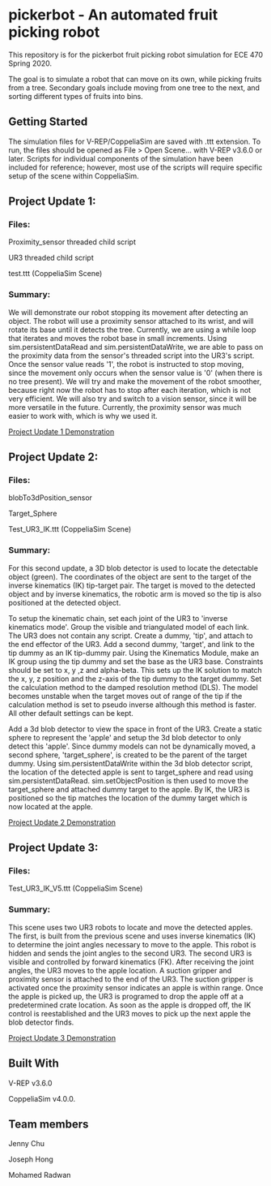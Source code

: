# pickerbot - An automated fruit picking robot
This repository is for the pickerbot fruit picking robot simulation for ECE 470 Spring 2020.

The goal is to simulate a robot that can move on its own, while picking fruits from a tree. Secondary goals include moving from one tree to the next, and sorting different types of fruits into bins. 

## Getting Started
The simulation files for V-REP/CoppeliaSim are saved with .ttt extension. To run, the files should be opened as File > Open Scene... with V-REP v3.6.0 or later. Scripts for individual components of the simulation have been included for reference; however, most use of the scripts will require specific setup of the scene within CoppeliaSim.

## Project Update 1:
### Files:
Proximity_sensor threaded child script

UR3 threaded child script

test.ttt (CoppeliaSim Scene)

### Summary:
We will demonstrate our robot stopping its movement after detecting an object. The robot will use a proximity sensor attached to its wrist, and will rotate its base until it detects the tree. Currently, we are using a while loop that iterates and moves the robot base in small increments. Using sim.persistentDataRead and sim.persistentDataWrite, we are able to pass on the proximity data from the sensor's threaded script into the UR3's script. Once the sensor value reads '1', the robot is instructed to stop moving, since the movement only occurs when the sensor value is '0' (when there is no tree present). We will try and make the movement of the robot smoother, because right now the robot has to stop after each iteration, which is not very efficient. We will also try and switch to a vision sensor, since it will be more versatile in the future. Currently, the proximity sensor was much easier to work with, which is why we used it. 

[Project Update 1 Demonstration](https://youtu.be/38Osir12bx4 "Have a nice Day!")

## Project Update 2:
### Files:
blobTo3dPosition_sensor

Target_Sphere

Test_UR3_IK.ttt (CoppeliaSim Scene)

### Summary:
For this second update, a 3D blob detector is used to locate the detectable object (green). The coordinates of the object are sent to the target of the inverse kinematics (IK) tip-target pair. The target is moved to the detected object and by inverse kinematics, the robotic arm is moved so the tip is also positioned at the detected object.

To setup the kinematic chain, set each joint of the UR3 to 'inverse kinematics mode'. Group the visible and triangulated model of each link. The UR3 does not contain any script. Create a dummy, 'tip', and attach to the end effector of the UR3. Add a second dummy, 'target', and link to the tip dummy as an IK tip-dummy pair. Using the Kinematics Module, make an IK group using the tip dummy and set the base as the UR3 base. Constraints should be set to x, y ,z and alpha-beta. This sets up the IK solution to match the x, y, z position and the z-axis of the tip dummy to the target dummy. Set the calculation method to the damped resolution method (DLS). The model becomes unstable when the target moves out of range of the tip if the calculation method is set to pseudo inverse although this method is faster. All other default settings can be kept.

Add a 3d blob detector to view the space in front of the UR3. Create a static sphere to represent the 'apple' and setup the 3d blob detector to only detect this 'apple'. Since dummy models can not be dynamically moved, a second sphere, 'target_sphere', is created to be the parent of the target dummy. Using sim.persistentDataWrite within the 3d blob detector script, the location of the detected apple is sent to target_sphere and read using sim.persistentDataRead. sim.setObjectPosition is then used to move the target_sphere and attached dummy target to the apple. By IK, the UR3 is positioned so the tip matches the location of the dummy target which is now located at the apple.

[Project Update 2 Demonstration](https://youtu.be/ZUpGvyd_rsQ ":D")

## Project Update 3:
### Files:
Test_UR3_IK_V5.ttt (CoppeliaSim Scene)

### Summary:
This scene uses two UR3 robots to locate and move the detected apples. The first, is built from the previous scene and uses inverse kinematics (IK) to determine the joint angles necessary to move to the apple. This robot is hidden and sends the joint angles to the second UR3. The second UR3 is visible and controlled by forward kinematics (FK). After receiving the joint angles, the UR3 moves to the apple location. A suction gripper and proximity sensor is attached to the end of the UR3. The suction gripper is activated once the proximity sensor indicates an apple is within range. Once the apple is picked up, the UR3 is programed to drop the apple off at a predetermined crate location. As soon as the apple is dropped off, the IK control is reestablished and the UR3 moves to pick up the next apple the blob detector finds.

[Project Update 3 Demonstration](https://youtu.be/q1vpi9aAqag "apples rolling everywhere :P" )


## Built With
V-REP v3.6.0

CoppeliaSim v4.0.0.

## Team members
Jenny Chu

Joseph Hong

Mohamed Radwan
